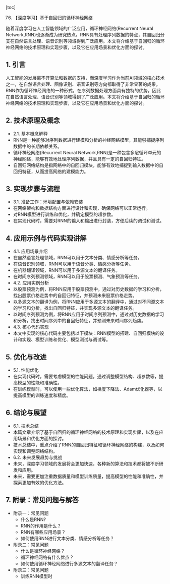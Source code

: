 
[toc]                    
                
                
76. 【深度学习】基于自回归的循环神经网络

随着深度学习在人工智能领域的广泛应用，循环神经网络(Recurrent Neural Network,RNN)也逐渐成为研究热点。RNN具有处理序列数据的特点，其自回归分支在自然语言处理、语音识别等领域得到广泛应用。本文将介绍基于自回归的循环神经网络的技术原理和实现步骤，以及它在应用场景和优化方面的探讨。

## 1. 引言

人工智能的发展离不开算法和数据的支持，而深度学习作为当前AI领域的核心技术之一，在自然语言处理、图像识别、语音识别等方向都取得了非常显著的成果。RNN作为循环神经网络的一种形式，在序列数据处理方面具有独特的优势，因此在自然语言处理、语音识别等领域得到了广泛应用。本文将介绍基于自回归的循环神经网络的技术原理和实现步骤，以及它在应用场景和优化方面的探讨。

## 2. 技术原理及概念

- 2.1. 基本概念解释
- RNN是一种能够对序列数据进行建模和分析的神经网络模型，其能够捕捉序列数据中的长期依赖关系。
- 循环神经网络(Recurrent Neural Network,RNN)是一种包含多层循环单元的神经网络，能够有效地处理序列数据，并且具有一定的自回归特征。
- 自回归网络结构是指网络中的自回归模块，能够有效地捕捉到输入数据中的自回归特征，从而提高网络的建模能力。

## 3. 实现步骤与流程

- 3.1. 准备工作：环境配置与依赖安装
- 在网络架构和数据结构方面进行设计和实现，确保网络可以正常运行。
- 对RNN模型进行训练和优化，并确定模型的超参数。
- 在实现代码时，需要对RNN的输入和输出进行封装，方便后续的调试和测试。

## 4. 应用示例与代码实现讲解

- 4.1. 应用场景介绍
- 在自然语言处理领域，RNN可以用于文本分类、情感分析等任务。
- 在语音识别领域，RNN可以用于语音分类、情感分析等任务。
- 在机器翻译领域，RNN可以用于多源文本的翻译任务。
- 在时间序列预测领域，RNN可以用于股票预测、气象预测等任务。
- 4.2. 应用实例分析
- 以股票预测为例，将RNN应用于股票预测中，通过对历史数据的学习和分析，找出股票价格走势中的自回归特征，并预测未来股票价格走势。
- 以多源文本的翻译为例，将RNN应用于多源文本的翻译中，通过对不同源文本的学习和分析，找出自回归特征，并实现多源文本的翻译任务。
- 以时间序列预测为例，将RNN应用于时间序列预测中，通过对历史数据的学习和分析，找出时间序列中的自回归特征，并预测未来时间序列趋势。
- 4.3. 核心代码实现
- 本文中实现的核心代码主要包括以下模块：RNN模型的搭建、自回归模块的设计和实现、模型训练和优化、模型测试与调试等。

## 5. 优化与改进

- 5.1. 性能优化
- 在实现代码时，需要考虑模型的性能问题，通过调整模型结构、超参数等，提高模型的性能和准确性。
- 在训练模型时，可以使用一些优化算法，如梯度下降法、Adam优化器等，以提高模型的训练速度和精度。

## 6. 结论与展望

- 6.1. 技术总结
- 本篇文章介绍了基于自回归的循环神经网络的技术原理和实现步骤，以及在应用场景和优化方面的探讨。
- 技术总结中，重点介绍了RNN的自回归特征和循环神经网络的构建，以及如何实现和调整网络结构。
- 6.2. 未来发展趋势与挑战
- 未来，深度学习领域的发展将会更加快速，各种新的算法和技术都将被不断研发和应用。
- 未来，需要更加注重数据质量和模型训练质量，提高模型的性能和准确性，并探索更加有效的优化方法。

## 7. 附录：常见问题与解答

- 附录一：常见问题
    - 什么是RNN?
    - RNN的作用是什么？
    - RNN有哪些应用场景？
    - 如何使用RNN进行文本分类、情感分析等任务？
- 附录二：常见问题
    - 什么是循环神经网络？
    - 循环神经网络有什么优点？
    - 如何使用循环神经网络进行多源文本的翻译任务？
- 附录三：常见问题
    - 训练RNN模型时

